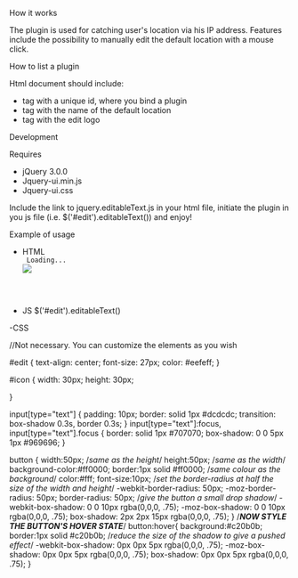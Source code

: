 How it works

The plugin is used for catching user's location via his IP address. Features include the possibility to manually edit the default location with a mouse click. 

How to list a plugin

Html document should include:
 - <code><div></code> tag with a unique id, where you bind a plugin 
 - <code><a></code> tag with the name of the default location
 - <code><span></code> tag with the edit logo 


Development

Requires

 - jQuery 3.0.0
 - Jquery-ui.min.js
 - Jquery-ui.css

Include the link to jquery.editableText.js in your html file, initiate the plugin in you js file (i.e. $('#edit').editableText()) and enjoy!

Example of usage

- HTML
<code><div id="edit">
    <a>Loading... </a>
    <span> <img id="icon" src="path-to-your-image"/>
    </span>
</div></code>

- JS
$('#edit').editableText()

-CSS 

//Not necessary. You can customize the elements as you wish

#edit {
   text-align: center;
    font-size: 27px;
    color: #eefeff;
}


#icon {
    width: 30px;
    height: 30px;

}

input[type="text"] {
    padding: 10px;
    border: solid 1px #dcdcdc;
    transition: box-shadow 0.3s, border 0.3s;
}
input[type="text"]:focus,
input[type="text"].focus {
    border: solid 1px #707070;
    box-shadow: 0 0 5px 1px #969696;
}

button {
    width:50px; /*same as the height*/
    height:50px; /*same as the width*/
    background-color:#ff0000;
    border:1px solid #ff0000; /*same colour as the background*/
    color:#fff;
    font-size:10px;
    /*set the border-radius at half the size of the width and height*/
    -webkit-border-radius: 50px;
    -moz-border-radius: 50px;
    border-radius: 50px;
    /*give the button a small drop shadow*/
    -webkit-box-shadow: 0 0 10px rgba(0,0,0, .75);
    -moz-box-shadow: 0 0 10px rgba(0,0,0, .75);
    box-shadow: 2px 2px 15px rgba(0,0,0, .75);
}
/***NOW STYLE THE BUTTON'S HOVER STATE***/
button:hover{
    background:#c20b0b;
    border:1px solid #c20b0b;
    /*reduce the size of the shadow to give a pushed effect*/
    -webkit-box-shadow: 0px 0px 5px rgba(0,0,0, .75);
    -moz-box-shadow: 0px 0px 5px rgba(0,0,0, .75);
    box-shadow: 0px 0px 5px rgba(0,0,0, .75);
}






